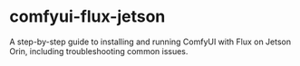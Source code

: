 # comfyui-flux-jetson
A step-by-step guide to installing and running ComfyUI with Flux on Jetson Orin, including troubleshooting common issues.
